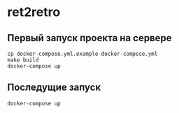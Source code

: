 # ret2retro

## Первый запуск проекта на сервере

```
cp docker-compose.yml.example docker-compose.yml
make build
docker-compose up
```

## Последущие запуск

```
docker-compose up
```
